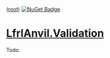 ﻿([root](https://github.com/CalionVarduk/LfrlAnvil/blob/main/readme.md))
[![NuGet Badge](https://buildstats.info/nuget/LfrlAnvil.Validation)](https://www.nuget.org/packages/LfrlAnvil.Validation/)

# [LfrlAnvil.Validation](https://github.com/CalionVarduk/LfrlAnvil/tree/main/src/LfrlAnvil.Validation)

Todo.
